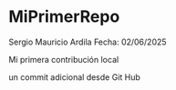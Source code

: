 # MiPrimerRepo

Sergio Mauricio Ardila
Fecha: 02/06/2025

Mi primera contribución local

un commit adicional desde Git Hub
